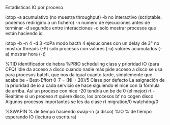 Estadisticas IO por proceso

iotop
  -a acumulativo (no muestra throughput)
  -b no interactivo (scriptable, podemos redirigirlo a un fichero)
  -n <NUM> numero de ejecuciones antes de terminar
  -d <SEC> segundos entre interacciones
  -o solo mostrar procesos que están haciendo io

iotop -b -n 4 -d 3 -toPa
  modo bacth
  4 ejecuciones
  con un delay de 3"
  no mostrar threads (-P)
  solo procesos con valores (-o)
  valores acumulados (-a)
  mostrar hora (-t)

  %TID  identificador de hebra
  %PRIO  scheduling class y prioridad IO (para CFQ)
    Idle
         da acceso a disco cuando nadie más pide acceso a disco
	 se usa para procesos batch, que nos da igual cuanto tarde, simplemente que acabe
    be - Best-Effort 0-7 = (NI + 20)/5
         Clase por defecto
	 La asignación de la prioridad de io a cada servicio se hace siguiendo el nice con la fórmula de arriba.
	 Así un proceso con nice -20 tendría un be de 0 (el mejor)
    rt - Realtime
         si un proceso rt quiere disco, los procesos bf no cogen disco
	 Algunos procesos importantes se les da clase rt
	   migration/0
	   watchdog/0

  %SWAPIN  % de tiempo haciendo swap-in (a disco)
  %IO  % de tiempo esperando IO (lectura o escritura)

